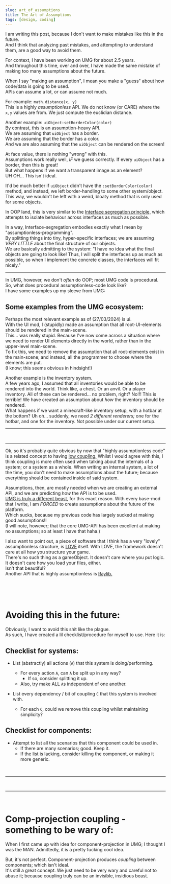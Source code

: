 ```yaml
---
slug: art_of_assumptions
title: The Art of Assumptions
tags: [design, coding]
---
```


I am writing this post, because I don't want to make mistakes like this in the future.  
And I think that analyzing past mistakes, and attempting to understand them, are a good way to avoid them.

<!--truncate-->

For context, I have been working on UMG for about 2.5 years.  
And throughout this time, over and over, I have made the same mistake of making too many assumptions about the future.

When I say "making an assumption", I mean you make a "guess" about how code/data is going to be used.   
APIs can assume a lot, or can assume not much.  

For example: `math.distance(x, y)`  
This is a highly *assumptionless* API. 
We do not know (or CARE) where the `x,y` values are from. We just compute the euclidian distance.

Another example: `uiObject:setBorderColor(color)`  
By contrast, this is an assumption-heavy API.   
We are assuming that `uiObject` has a border.  
We are assuming that the border has a color.  
And we are also assuming that the `uiObject` can be rendered on the screen!

At face value, there is nothing "wrong" with this.  
Assumptions work really well, *IF* we guess correctly. If every `uiObject` has a border, then this is great!  
But what happens if we want a transparent image as an element?  
UH OH... This isn't ideal.

It'd be much better if `uiObject` didn't have the `:setBorderColor(color)` method, and instead, we left border-handling to some other system/object.   
This way, we wouldn't be left with a weird, bloaty method that is only used for some objects.

In OOP land, this is very similar to the [Interface segregation principle,](https://en.wikipedia.org/wiki/Interface_segregation_principle) which attempts to isolate behaviour across interfaces as much as possible.

In a way, Interface-segregation embodies exactly what I mean by "assumptionless-programming".  
By splitting things into tiny, hyper-specific interfaces; we are assuming *VERY LITTLE* about the final structure of our objects.  
We are basically admitting to the system: "I have no idea what the final objects are going to look like! Thus, I will split the interfaces up as much as possible, so when I implement the concrete classes, the interfaces will fit nicely."

---

In UMG, however, we don't *often* do OOP; most UMG code is procedural.  
So, what does procedural assumptionless-code look like?  
I have some examples up my sleeve from UMG:

## Some examples from the UMG ecosystem:

Perhaps the most relevant example as of (27/03/2024) is ui.  
With the UI mod, I (stupidly) made an assumption that all root-UI-elements should be rendered in the main-scene.   
This... was really stupid. Because I've now come across a situation where we need to render UI elements directly in the world, rather than in the upper-level main-scene.  
To fix this, we need to remove the assumption that all root-elements exist in the main-scene; and instead, all the programmer to choose where the elements are put.  
(I know; this seems obvious in hindsight!)

Another example is the inventory system.  
A few years ago, I assumed that all inventories would be able to be rendered into the world. Think like, a chest. Or an anvil. Or a player inventory. All of these can be rendered... no problem, right?
No!!! This is terrible! We have created an assumption about *how* the inventory should be rendered.   
What happens if we want a minecraft-like inventory setup, with a hotbar at the bottom?  Uh oh... suddenly, we need *2 different renderers;* one for the hotbar, and one for the inventory. Not possible under our current setup.

----

<br/>

----

Ok, so it's probably quite obvious by now that "highly assumptionless code" is a related concept to having [low coupling.](https://en.wikipedia.org/wiki/Coupling_(computer_programming))  
Whilst I would agree with this, I think coupling is more often used when talking about the internals of a system; or a system as a whole. When writing an internal system, a lot of the time, you don't need to make assumptions about the future; because everything should be contained inside of said system.

Assumptions, then, are mostly needed when we are creating an external API, and we are predicting *how* the API is to be used.  
[UMG is truly a different beast](../umgtech), for this exact reason. With every base-mod that I write, I am *FORCED* to create assumptions about the future of the platform.  
Which sucks, because my previous code has largely sucked at making good assumptions!!  
(I will note, however; that the core UMG-API has been excellent at making no assumptions; so at least I have that haha.)

I also want to point out, a piece of software that I think has a very "lovely" assumptionless structure, is [LOVE](https://love2d.org) itself.  With LOVE, the framework doesn't care at all how you structure your game.   
There's no such thing as a gameObject. 
It doesn't care where you put logic.  
It doesn't care how you load your files, either.  
Isn't that beautiful?  
Another API that is highly assumptionless is [Raylib.](https://www.raylib.com/examples.html)

<br/>
<br/>
<br/>


# Avoiding this in the future:
Obviously, I want to avoid this shit like the plague.  
As such, I have created a lil checklist/procedure for myself to use.
Here it is:

## Checklist for systems:
- List (abstractly) all actions (`A`) that this system is doing/performing.
    - For every action `A`, can `A` be split up in any way?
        - If so, consider splitting it up.
    - Also, try make ALL `A`s independent of one another.

- List every dependency / bit of coupling `C` that this system is involved with.
    - For each `C`, could we remove this coupling whilst maintaining simplicity?

## Checklist for components:
- Attempt to list all the scenarios that this component could be used in.
    - If there are many scenarios; good. Keep it.
    - If the list is lacking, consider killing the component, or making it more generic.

<br/>

----

<br/>

----

<br/>

# Comp-projection coupling - something to be wary of:
When I first came up with idea for component-projection in UMG; I thought I was the MAN. Admittedly, it is a pretty fucking cool idea.

But, it's not perfect. Component-projection produces *coupling* between components; which isn't ideal.  
It's still a great concept. We just need to be very wary and careful not to abuse it; because coupling truly can be an invisible, insidious beast.



